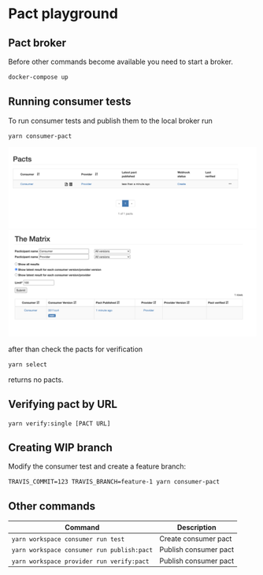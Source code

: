 # Pact playground

## Pact broker

Before other commands become available you need to start a broker.

```bash
docker-compose up
```

## Running consumer tests

To run consumer tests and publish them to the local broker run
```bash
yarn consumer-pact
```

![](./images/first_test.png)
![](./images/first_test_matrix.png)

after than check the pacts for verification
```bash
yarn select
```

returns no pacts.

## Verifying pact by URL

```
yarn verify:single [PACT URL]
```

## Creating WIP branch
Modify the consumer test and create a feature branch:
```
TRAVIS_COMMIT=123 TRAVIS_BRANCH=feature-1 yarn consumer-pact
```


## Other commands

| Command | Description |
| ---- | --- |
| `yarn workspace consumer run test` | Create consumer pact | 
| `yarn workspace consumer run publish:pact` | Publish consumer pact | 
| `yarn workspace provider run verify:pact` | Publish consumer pact | 
